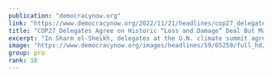 ```yaml
---
publication: "democracynow.org"
link: "https://www.democracynow.org/2022/11/21/headlines/cop27_delegates_agree_on_historic_loss_and_damage_deal_but_make_no_progress_on_climate_catastrophe"
title: "COP27 Delegates Agree on Historic “Loss and Damage” Deal But Make No Progress on Climate Catastrophe"
excerpt: "In Sharm el-Sheikh, delegates at the U.N. climate summit agreed on Sunday to establish a landmark “loss and damage” fund to help the Global South deal with the worst effects of the climate catastrophe"
image: "https://www.democracynow.org/images/headlines/59/65259/full_hd/h1-COP-extinction.jpg"
group: pro
rank: 18
---
```

